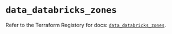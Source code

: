 # `data_databricks_zones`

Refer to the Terraform Registory for docs: [`data_databricks_zones`](https://registry.terraform.io/providers/databricks/databricks/1.25.1/docs/data-sources/zones).
